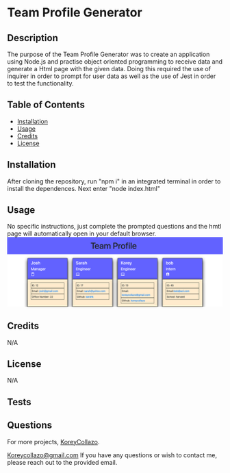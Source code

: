 # Team Profile Generator

## Description
The purpose of the Team Profile Generator was to create an application using Node.js and practise object oriented programming to receive data and generate a Html page with the given data. Doing this required the use of inquirer in order to prompt for user  data as well as the use of Jest in order to test the functionality.

## Table of Contents
  - [Installation](#installation)
  - [Usage](#usage)
  - [Credits](#credits)
  - [License](#license)
  
## Installation
After cloning the repository, run "npm i" in an integrated terminal in order to install the dependences. Next enter "node index.html"

## Usage
No specific instructions, just complete the prompted questions and the hmtl page will automatically open in your default browser.
![team profile generator screenshot](assets/screenshot.png)

## Credits   

N/A
 
## License
N/A
## Tests



## Questions
For more projects, [KoreyCollazo](#https://github.com/KoreyCollazo).

Koreycollazo@gmail.com
If you have any questions or wish to contact me, please reach out to the provided email.
